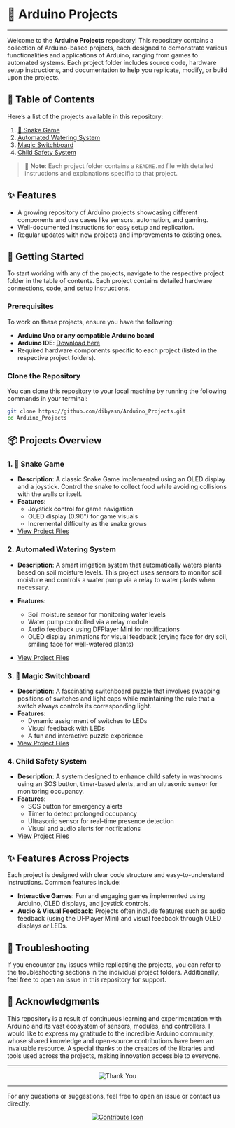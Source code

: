 # 📂 Arduino Projects

---

Welcome to the **Arduino Projects** repository! This repository contains a collection of Arduino-based projects, each designed to demonstrate various functionalities and applications of Arduino, ranging from games to automated systems. Each project folder includes source code, hardware setup instructions, and documentation to help you replicate, modify, or build upon the projects.

## 📝 Table of Contents

Here’s a list of the projects available in this repository:

1. [🐍 Snake Game](./🐍Snake_Game/README.md)
2. [Automated Watering System](./Automated_Watering_System/README.md)
3. [Magic Switchboard](./Magic_Switchboard/README.MD)
4. [Child Safety System](./Child_Safety_System/readme.md)

> 📌 **Note**: Each project folder contains a `README.md` file with detailed instructions and explanations specific to that project.

## ✨ Features

- A growing repository of Arduino projects showcasing different components and use cases like sensors, automation, and gaming.
- Well-documented instructions for easy setup and replication.
- Regular updates with new projects and improvements to existing ones.

## 🚀 Getting Started

To start working with any of the projects, navigate to the respective project folder in the table of contents. Each project contains detailed hardware connections, code, and setup instructions.

### Prerequisites

To work on these projects, ensure you have the following:

- **Arduino Uno or any compatible Arduino board**
- **Arduino IDE**: [Download here](https://www.arduino.cc/en/software)
- Required hardware components specific to each project (listed in the respective project folders).

### Clone the Repository

You can clone this repository to your local machine by running the following commands in your terminal:

```bash
git clone https://github.com/dibyasn/Arduino_Projects.git
cd Arduino_Projects
```

## 📦 Projects Overview

### 1. 🐍 Snake Game

- **Description**: A classic Snake Game implemented using an OLED display and a joystick. Control the snake to collect food while avoiding collisions with the walls or itself.
- **Features**:
  - Joystick control for game navigation
  - OLED display (0.96") for game visuals
  - Incremental difficulty as the snake grows
- [View Project Files](./🐍Snake_Game/README.md)

### 2. Automated Watering System

- **Description**: A smart irrigation system that automatically waters plants based on soil moisture levels. This project uses sensors to monitor soil moisture and controls a water pump via a relay to water plants when necessary.

- **Features**:
  - Soil moisture sensor for monitoring water levels
  - Water pump controlled via a relay module
  - Audio feedback using DFPlayer Mini for notifications
  - OLED display animations for visual feedback (crying face for dry soil, smiling face for well-watered plants)
- [View Project Files](./Automated_Watering_System/README.md)

### 3. 🔧 Magic Switchboard

- **Description**: A fascinating switchboard puzzle that involves swapping positions of switches and light caps while maintaining the rule that a switch always controls its corresponding light.
- **Features**:
  - Dynamic assignment of switches to LEDs
  - Visual feedback with LEDs
  - A fun and interactive puzzle experience
- [View Project Files](./Magic_Switchboard/README.MD)

### 4. Child Safety System

- **Description**: A system designed to enhance child safety in washrooms using an SOS button, timer-based alerts, and an ultrasonic sensor for monitoring occupancy.
- **Features**:
  - SOS button for emergency alerts
  - Timer to detect prolonged occupancy
  - Ultrasonic sensor for real-time presence detection
  - Visual and audio alerts for notifications
- [View Project Files](./Child_Safety_System/readme.md)

## ✨ Features Across Projects

Each project is designed with clear code structure and easy-to-understand instructions. Common features include:

- **Interactive Games**: Fun and engaging games implemented using Arduino, OLED displays, and joystick controls.
- **Audio & Visual Feedback**: Projects often include features such as audio feedback (using the DFPlayer Mini) and visual feedback through OLED displays or LEDs.

## 🔧 Troubleshooting

If you encounter any issues while replicating the projects, you can refer to the troubleshooting sections in the individual project folders. Additionally, feel free to open an issue in this repository for support.

## 🙌 Acknowledgments

This repository is a result of continuous learning and experimentation with Arduino and its vast ecosystem of sensors, modules, and controllers. I would like to express my gratitude to the incredible Arduino community, whose shared knowledge and open-source contributions have been an invaluable resource. A special thanks to the creators of the libraries and tools used across the projects, making innovation accessible to everyone.

---

<p align="center">
    <img src="https://64.media.tumblr.com/tumblr_lp0f2fIhnF1qa2ip8o1_1280.gif" alt="Thank You">
</p>

---

For any questions or suggestions, feel free to open an issue or contact us directly.

<p align="center">
    <a href="https://github.com/dibyasn"><img src="https://img.icons8.com/color/48/000000/github.png" alt="Contribute Icon"></a>
</p>
